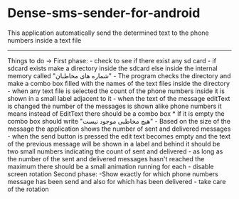 Dense-sms-sender-for-android
============================

This application automatically send the determined text to the phone numbers inside a text file

**********************************************

Things to do ->
	First phase:
	- check to see if there exist any sd card
	- if sdcard exists make a directory inside the sdcard else inside the internal memory called "شماره های مخاطبان"
	- The program checks the directory and make a combo box filled with the names of the text files inside the directory
	- when any text file is selected the count of the phone numbers inside it is shown in a small label adjacent to it
	- when the text of the message editText is changed the number of the messages is shown alike phone numbers
	it means instead of EditText there should be a combo box  * If it is empty the combo box should write "هیچ مخاطبی موجود نیست"
	- Based on the size of the message the application shows the number of sent and delivered messages
	- when the send button is pressed the edit text becomes empty and the text of the previous message will be shown in a label
	and behind it should be two small numbers indicating the count of sent and delivered
	- as long as the number of the sent and delivered messages hasn't reached the maximum there should be a small animation
	running for each
	- disable screen rotation
	Second phase:
	-Show exactly for which phone numbers message has been send and also for which has been delivered
	- take care of the rotation
